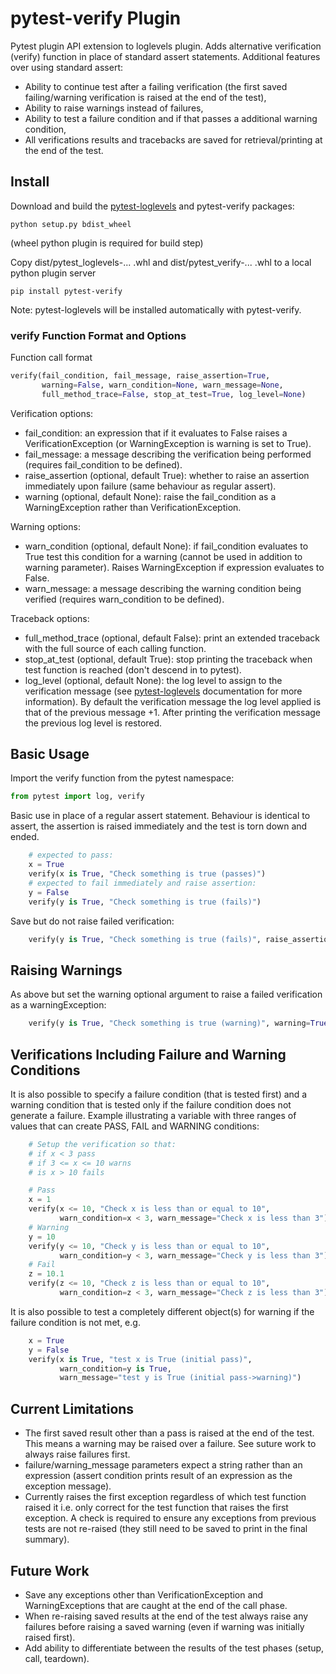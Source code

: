 # pytest-verify Plugin

Pytest plugin API extension to loglevels plugin.
Adds alternative verification (verify) function in place of standard assert statements.
Additional features over using standard assert:
* Ability to continue test after a failing verification
(the first saved failing/warning verification is raised at the end of the test),
* Ability to raise warnings instead of failures,
* Ability to test a failure condition and if that passes a additional warning condition,
* All verifications results and tracebacks are saved for retrieval/printing at the end of the test.

## Install

Download and build the [pytest-loglevels](https://github.com/samjl/pytest-loglevels) and
pytest-verify packages:

    python setup.py bdist_wheel
(wheel python plugin is required for build step)

Copy dist/pytest_loglevels-... .whl and dist/pytest_verify-... .whl to a local python plugin server

    pip install pytest-verify
    
Note: pytest-loglevels will be installed automatically with pytest-verify.

### verify Function Format and Options

Function call format
```python
verify(fail_condition, fail_message, raise_assertion=True,
       warning=False, warn_condition=None, warn_message=None,
       full_method_trace=False, stop_at_test=True, log_level=None)
```

Verification options:
* fail_condition:
an expression that if it evaluates to False raises a VerificationException
(or WarningException is warning is set to True).
* fail_message:
a message describing the verification being performed (requires fail_condition to be defined).
* raise_assertion (optional, default True):
whether to raise an assertion immediately upon failure (same behaviour as regular assert).
* warning (optional, default None):
raise the fail_condition as a WarningException rather than VerificationException.

Warning options:
* warn_condition (optional, default None):
if fail_condition evaluates to True test this condition for a warning (cannot be used in addition to warning parameter).
Raises WarningException if expression evaluates to False.
* warn_message:
a message describing the warning condition being verified (requires warn_condition to be defined).

Traceback options:
* full_method_trace (optional, default False):
print an extended traceback with the full source of each calling function.
* stop_at_test (optional, default True):
stop printing the traceback when test function is reached (don't descend in to pytest).
* log_level (optional, default None):
the log level to assign to the verification message
(see [pytest-loglevels](https://github.com/samjl/pytest-loglevels) documentation for more information).
By default the verification message the log level applied is that of the previous message +1.
After printing the verification message the previous log level is restored.

## Basic Usage

Import the verify function from the pytest namespace:
```python
from pytest import log, verify
```

Basic use in place of a regular assert statement. Behaviour is identical to assert,
the assertion is raised immediately and the test is torn down and ended.
```python
    # expected to pass:
    x = True
    verify(x is True, "Check something is true (passes)")
    # expected to fail immediately and raise assertion:
    y = False
    verify(y is True, "Check something is true (fails)")
```

Save but do not raise failed verification:
```python
    verify(y is True, "Check something is true (fails)", raise_assertion=False)
```

## Raising Warnings
As above but set the warning optional argument to raise a failed verification as a warningException:
```python
    verify(y is True, "Check something is true (warning)", warning=True)
```

## Verifications Including Failure and Warning Conditions
It is also possible to specify a failure condition (that is tested first) and
a warning condition that is tested only if the failure condition does not generate a failure.
Example illustrating a variable with three ranges of values that can create PASS,
FAIL and WARNING conditions:
```python
    # Setup the verification so that:
    # if x < 3 pass
    # if 3 <= x <= 10 warns
    # is x > 10 fails

    # Pass
    x = 1
    verify(x <= 10, "Check x is less than or equal to 10",
           warn_condition=x < 3, warn_message="Check x is less than 3")
    # Warning
    y = 10
    verify(y <= 10, "Check y is less than or equal to 10",
           warn_condition=y < 3, warn_message="Check y is less than 3")
    # Fail
    z = 10.1
    verify(z <= 10, "Check z is less than or equal to 10",
           warn_condition=z < 3, warn_message="Check z is less than 3")
``` 
 
It is also possible to test a completely different object(s) for warning if the failure condition is not met,
e.g.
```python
    x = True
    y = False
    verify(x is True, "test x is True (initial pass)",
           warn_condition=y is True,
           warn_message="test y is True (initial pass->warning)")
```

## Current Limitations
* The first saved result other than a pass is raised at the end of the test.
This means a warning may be raised over a failure. See suture work to always raise failures first.
* failure/warning_message parameters expect a string rather than an expression
(assert condition prints result of an expression as the exception message).
* Currently raises the first exception regardless of which test function raised it
i.e. only correct for the test function that raises the first exception.
A check is required to ensure any exceptions from previous tests are not re-raised
(they still need to be saved to print in the final summary).

## Future Work
* Save any exceptions other than VerificationException and WarningExceptions that are caught at the end of the call phase.
* When re-raising saved results at the end of the test always raise any failures before raising a saved warning
(even if warning was initially raised first).
* Add ability to differentiate between the results of the test phases (setup, call, teardown).
